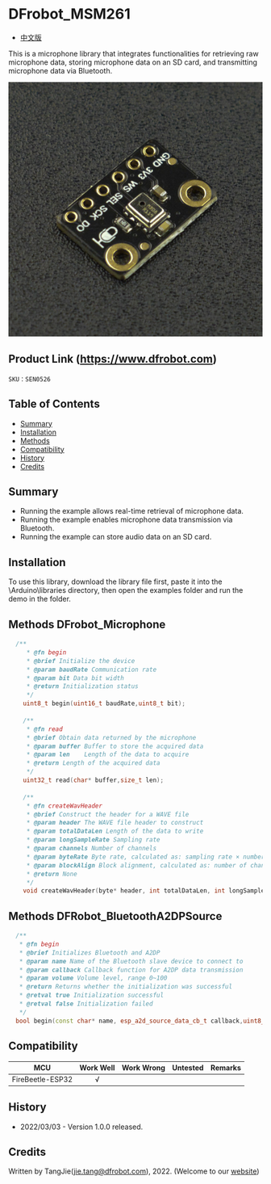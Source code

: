 # DFrobot_MSM261
- [中文版](./README_CN.md)

This is a microphone library that integrates functionalities for retrieving raw microphone data, storing microphone data on an SD card, and transmitting microphone data via Bluetooth.

![Product Effect Images](./resources/images/SEN0526.png)


## Product Link (https://www.dfrobot.com)

    SKU：SEN0526

## Table of Contents

* [Summary](#summary)
* [Installation](#installation)
* [Methods](#methods)
* [Compatibility](#compatibility)
* [History](#history)
* [Credits](#credits)

## Summary

* Running the example allows real-time retrieval of microphone data.
* Running the example enables microphone data transmission via Bluetooth.
* Running the example can store audio data on an SD card.

## Installation

To use this library, download the library file first, paste it into the \Arduino\libraries directory, then open the examples folder and run the demo in the folder.

## Methods DFrobot_Microphone

```C++
  /**
     * @fn begin
     * @brief Initialize the device
     * @param baudRate Communication rate
     * @param bit Data bit width
     * @return Initialization status
     */
    uint8_t begin(uint16_t baudRate,uint8_t bit);

    /**
     * @fn read
     * @brief Obtain data returned by the microphone
     * @param buffer Buffer to store the acquired data
     * @param len    Length of the data to acquire
     * @return Length of the acquired data
     */
    uint32_t read(char* buffer,size_t len);

    /**
     * @fn createWavHeader
     * @brief Construct the header for a WAVE file
     * @param header The WAVE file header to construct
     * @param totalDataLen Length of the data to write
     * @param longSampleRate Sampling rate
     * @param channels Number of channels
     * @param byteRate Byte rate, calculated as: sampling rate × number of channels × data bit width ÷ 8
     * @param blockAlign Block alignment, calculated as: number of channels × data bit width ÷ 8
     * @return None
     */
    void createWavHeader(byte* header, int totalDataLen, int longSampleRate, uint8_t channels, int byteRate, uint8_t blockAlign);
```
## Methods DFRobot_BluetoothA2DPSource
```C++
  /**
   * @fn begin
   * @brief Initializes Bluetooth and A2DP
   * @param name Name of the Bluetooth slave device to connect to
   * @param callback Callback function for A2DP data transmission
   * @param volume Volume level, range 0~100
   * @return Returns whether the initialization was successful
   * @retval true Initialization successful
   * @retval false Initialization failed
   */
  bool begin(const char* name, esp_a2d_source_data_cb_t callback,uint8_t volume);

```

## Compatibility
MCU                | Work Well    | Work Wrong   | Untested    | Remarks
------------------ | :----------: | :----------: | :---------: | :----:
FireBeetle-ESP32   |      √       |              |             |



## History

- 2022/03/03 - Version 1.0.0 released.

## Credits

Written by TangJie(jie.tang@dfrobot.com), 2022. (Welcome to our [website](https://www.dfrobot.com/))





